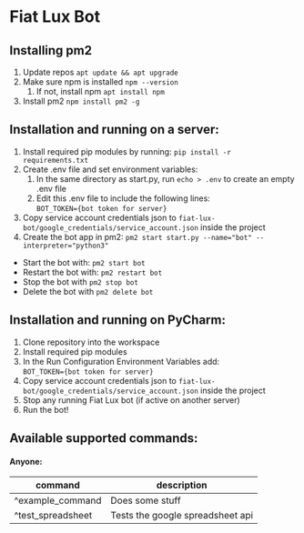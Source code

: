 # Fiat Lux Bot

## Installing pm2

1. Update repos ```apt update && apt upgrade```
2. Make sure npm is installed ```npm --version```
    1. If not, install npm ```apt install npm```
3. Install pm2 ```npm install pm2 -g```

## Installation and running on a server:

1. Install required pip modules by running: ```pip install -r requirements.txt```
2. Create .env file and set environment variables:
    1. In the same directory as start.py, run ```echo > .env``` to create an empty .env file
    2. Edit this .env file to include the following lines:<br>
    ```BOT_TOKEN={bot token for server}```<br>
3. Copy service account credentials json to ```fiat-lux-bot/google_credentials/service_account.json``` inside the project<br>
4. Create the bot app in pm2: ```pm2 start start.py --name="bot" --interpreter="python3"```
- Start the bot with: ```pm2 start bot``` 
- Restart the bot with: ```pm2 restart bot```
- Stop the bot with ```pm2 stop bot```
- Delete the bot with ```pm2 delete bot```

## Installation and running on PyCharm:

1. Clone repository into the workspace<br>
2. Install required pip modules<br>
3. In the Run Configuration Environment Variables add:<br>
   ```BOT_TOKEN={bot token for server}```<br>
4. Copy service account credentials json to ```fiat-lux-bot/google_credentials/service_account.json``` inside the project<br>
5. Stop any running Fiat Lux bot (if active on another server)
6. Run the bot!

## Available supported commands:
#### Anyone:
| command           | description                      |
|-------------------|----------------------------------|
| ^example_command  | Does some stuff                  |
| ^test_spreadsheet | Tests the google spreadsheet api |
